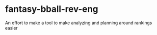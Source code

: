 # fantasy-bball-rev-eng
An effort to make a tool to make analyzing and planning around rankings easier
